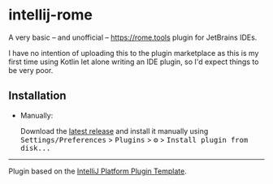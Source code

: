 # intellij-rome

<!-- Plugin description -->
A very basic – and unofficial – https://rome.tools plugin for JetBrains IDEs.
<!-- Plugin description end -->
I have no intention of uploading this to the plugin marketplace as this is my first time using Kotlin let alone writing an IDE plugin, so I'd expect things to be very poor.

## Installation

- Manually:

  Download the [latest release](https://github.com/magnetardev/intellij-rome/releases/latest) and install it manually using
  <kbd>Settings/Preferences</kbd> > <kbd>Plugins</kbd> > <kbd>⚙️</kbd> > <kbd>Install plugin from disk...</kbd>


---
Plugin based on the [IntelliJ Platform Plugin Template][template].

[template]: https://github.com/JetBrains/intellij-platform-plugin-template
[docs:plugin-description]: https://plugins.jetbrains.com/docs/intellij/plugin-user-experience.html#plugin-description-and-presentation
